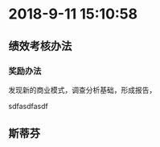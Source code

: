 
# 2018-9-11 15:10:58

## 绩效考核办法

### 奖励办法

发现新的商业模式，调查分析基础，形成报告，





















sdfasdfasdf
## 斯蒂芬



<!--stackedit_data:
eyJoaXN0b3J5IjpbLTExNzE1OTU1MTEsNzg1NTM2MDI3XX0=
-->